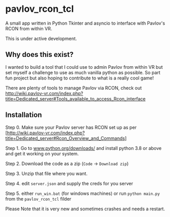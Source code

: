 # pavlov_rcon_tcl
A small app written in Python Tkinter and asyncio to interface with Pavlov's RCON from within VR.

This is under active development.

## Why does this exist?
I wanted to build a tool that I could use to admin Pavlov from within VR but set myself a challenge to use as much vanilla python as possible. So part fun project but also hoping to contribute to what is a really cool game!

There are plenty of tools to manage Pavlov via RCON, check out http://wiki.pavlov-vr.com/index.php?title=Dedicated_server#Tools_available_to_access_Rcon_interface 

## Installation
Step 0. Make sure your Pavlov server has RCON set up as per [http://wiki.pavlov-vr.com/index.php?title=Dedicated_server#Rcon_Overview_and_Commands] 

Step 1. Go to www.python.org/downloads/ and install python 3.8 or above and get it working on your system.

Step 2. Download the code as a zip (`Code` -> `Download zip`)

Step 3. Unzip that file where you want.

Step 4. edit `server.json` and supply the creds for you server

Step 5. either `run_win.bat` (for windows machines) or run `python main.py` from the `pavlov_rcon_tcl` filder 

Please Note that it is very new and sometimes crashes and needs a restart. 


